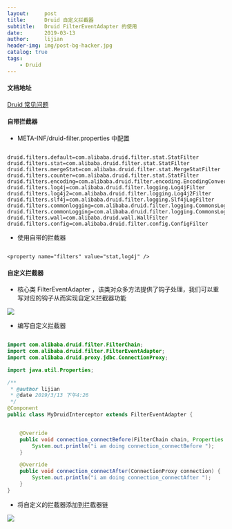 ```yaml
---
layout:     post
title:      Druid 自定义拦截器
subtitle:   Druid FilterEventAdapter 的使用
date:       2019-03-13
author:     lijian
header-img: img/post-bg-hacker.jpg
catalog: true
tags:
    - Druid
---
```

#### 文档地址

[Druid 常见问题](https://github.com/alibaba/druid/wiki/%E5%B8%B8%E8%A7%81%E9%97%AE%E9%A2%98)

#### 自带拦截器
* META-INF/druid-filter.properties 中配置

```properties

druid.filters.default=com.alibaba.druid.filter.stat.StatFilter
druid.filters.stat=com.alibaba.druid.filter.stat.StatFilter
druid.filters.mergeStat=com.alibaba.druid.filter.stat.MergeStatFilter
druid.filters.counter=com.alibaba.druid.filter.stat.StatFilter
druid.filters.encoding=com.alibaba.druid.filter.encoding.EncodingConvertFilter
druid.filters.log4j=com.alibaba.druid.filter.logging.Log4jFilter
druid.filters.log4j2=com.alibaba.druid.filter.logging.Log4j2Filter
druid.filters.slf4j=com.alibaba.druid.filter.logging.Slf4jLogFilter
druid.filters.commonlogging=com.alibaba.druid.filter.logging.CommonsLogFilter
druid.filters.commonLogging=com.alibaba.druid.filter.logging.CommonsLogFilter
druid.filters.wall=com.alibaba.druid.wall.WallFilter
druid.filters.config=com.alibaba.druid.filter.config.ConfigFilter

```

* 使用自带的拦截器

```properties

<property name="filters" value="stat,log4j" />

```

#### 自定义拦截器

* 核心类 FilterEventAdapter ，该类对众多方法提供了钩子处理，我们可以重写对应的钩子从而实现自定义拦截器功能

[![]({{site.url}}/img/201903/20190313druid.png)]()


* 编写自定义拦截器

```java

import com.alibaba.druid.filter.FilterChain;
import com.alibaba.druid.filter.FilterEventAdapter;
import com.alibaba.druid.proxy.jdbc.ConnectionProxy;

import java.util.Properties;

/**
 * @author lijian
 * @date 2019/3/13 下午4:26
 */
@Component
public class MyDruidInterceptor extends FilterEventAdapter {


    @Override
    public void connection_connectBefore(FilterChain chain, Properties info) {
        System.out.println("i am doing connection_connectBefore ");
    }

    @Override
    public void connection_connectAfter(ConnectionProxy connection) {
        System.out.println("i am doing connection_connectAfter ");
    }
}

```

* 将自定义的拦截器添加到拦截器链
 

[![]({{site.url}}/img/201903/2019031302.png)]()